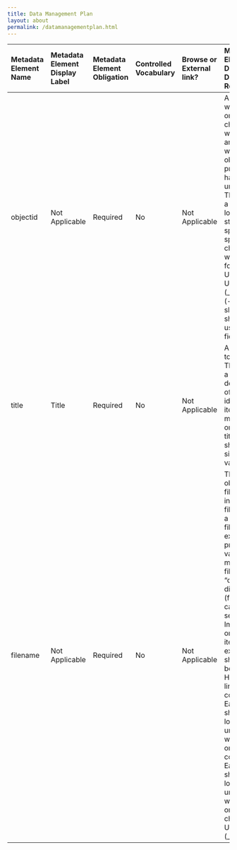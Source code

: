 ```yaml
---
title: Data Management Plan
layout: about
permalink: /datamanagementplan.html
---
```


| Metadata Element Name | Metadata Element Display Label | Metadata Element Obligation | Controlled Vocabulary | Browse or External link? | Metadata Element Definition and Data Standard Requirement | Example |
|:----------------------|:-------------------------------|:----------------------------|:----------------------|:-------------------------|:-------------------------------------------------------------------------------------------------------------------------------------------------------------------------------------------------------------------------------------------------------------------------------------------------------------------------------------------------------------------------|:--------|
|objectid               |Not Applicable                  |Required                     |No                     |Not Applicable            |A unique string with no spaces or special characters that will be used as an ID in the website. Each objectid property should have a single unique value. This should be a unique, lowercase string with no spaces or special characters as it will be used to form the item’s URL. Underscores (_) and dashes (-) are okay; slashes (/) should NOT be used in this field.|ofc_016_oregongrape_1975|
|title                  |Title                           |Required                     |No                     |Not Applicable            |A name given to the resource. This should be a short, descriptive set of words identifying the item. Each item may only have one title. Each title property should have a single unique value. | Oregon Grape |
|filename |Not Applicable |Required |No | Not Applicable |The digital object’s filename including the file extension or a full URL to a file hosted external to your project. The value must mach the file's filename in your “objects” directory (filenames are case-sensitive). Important note on external items: URLs to external media should always be secure HTTPS links.Filenaming conventions: Each filename should be an all lowercase unique string with no spaces or Filenaming conventions: Each filename should be an all lowercase unique string with no spaces or special characters. Underscores (_) are okay. |ofc_016_oregongrape_1975.jpg |


